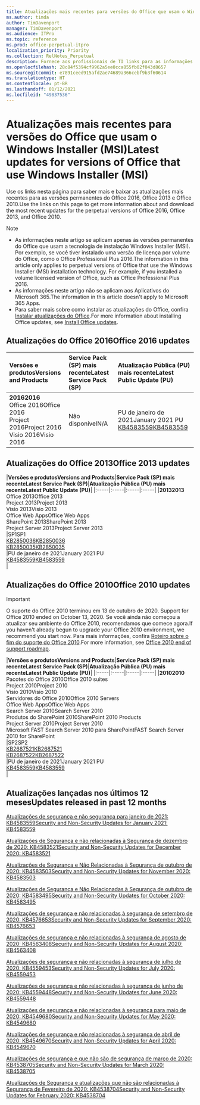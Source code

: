 ```yaml
---
title: Atualizações mais recentes para versões do Office que usam o Windows Installer (MSI)
ms.author: timda
author: TimDavenport
manager: TimDavenport
ms.audience: ITPro
ms.topic: reference
ms.prod: office-perpetual-itpro
localization_priority: Priority
ms.collection: RelNotes_Perpetual
description: Fornece aos profissionais de TI links para as informações de atualização mais recentes para as versões permanentes do Office 2016, Office 2013 e Office 2010
ms.openlocfilehash: 28c84f5394cf9962a5ee0cca855fb02f043d8657
ms.sourcegitcommit: e7891ceed915afd2ae74689a366cebf9b3f60614
ms.translationtype: HT
ms.contentlocale: pt-BR
ms.lasthandoff: 01/12/2021
ms.locfileid: "49837536"
---
```

# <a name="latest-updates-for-versions-of-office-that-use-windows-installer-msi"></a><span data-ttu-id="32540-103">Atualizações mais recentes para versões do Office que usam o Windows Installer (MSI)</span><span class="sxs-lookup"><span data-stu-id="32540-103">Latest updates for versions of Office that use Windows Installer (MSI)</span></span>

<span data-ttu-id="32540-104">Use os links nesta página para saber mais e baixar as atualizações mais recentes para as versões permanentes do Office 2016, Office 2013 e Office 2010.</span><span class="sxs-lookup"><span data-stu-id="32540-104">Use the links on this page to get more information about and download the most recent updates for the perpetual versions of Office 2016, Office 2013, and Office 2010.</span></span>
  
 
> [!NOTE]
> - <span data-ttu-id="32540-p101">As informações neste artigo se aplicam apenas às versões permanentes do Office que usam a tecnologia de instalação Windows Installer (MSI). Por exemplo, se você tiver instalado uma versão de licença por volume do Office, como o Office Professional Plus 2016.</span><span class="sxs-lookup"><span data-stu-id="32540-p101">The information in this article only applies to perpetual versions of Office that use the Windows Installer (MSI) installation technology. For example, if you installed a volume licensed version of Office, such as Office Professional Plus 2016.</span></span>
> - <span data-ttu-id="32540-107">As informações neste artigo não se aplicam aos Aplicativos do Microsoft 365.</span><span class="sxs-lookup"><span data-stu-id="32540-107">The information in this article doesn't apply to Microsoft 365 Apps.</span></span>
> - <span data-ttu-id="32540-108">Para saber mais sobre como instalar as atualizações do Office, confira [Instalar atualizações do Office](https://support.office.com/article/2ab296f3-7f03-43a2-8e50-46de917611c5).</span><span class="sxs-lookup"><span data-stu-id="32540-108">For more information about installing Office updates, see [Install Office updates](https://support.office.com/article/2ab296f3-7f03-43a2-8e50-46de917611c5).</span></span> 


## <a name="office-2016-updates"></a><span data-ttu-id="32540-109">Atualizações do Office 2016</span><span class="sxs-lookup"><span data-stu-id="32540-109">Office 2016 updates</span></span>

|<span data-ttu-id="32540-110">**Versões e produtos**</span><span class="sxs-lookup"><span data-stu-id="32540-110">**Versions and Products**</span></span>|<span data-ttu-id="32540-111">**Service Pack (SP) mais recente**</span><span class="sxs-lookup"><span data-stu-id="32540-111">**Latest Service Pack (SP)**</span></span>|<span data-ttu-id="32540-112">**Atualização Pública (PU) mais recente**</span><span class="sxs-lookup"><span data-stu-id="32540-112">**Latest Public Update (PU)**</span></span>|
|:-----|:-----|:-----|
|<span data-ttu-id="32540-113">**2016**</span><span class="sxs-lookup"><span data-stu-id="32540-113">**2016**</span></span> <br/> <span data-ttu-id="32540-114">Office 2016</span><span class="sxs-lookup"><span data-stu-id="32540-114">Office 2016</span></span>  <br/> <span data-ttu-id="32540-115">Project 2016</span><span class="sxs-lookup"><span data-stu-id="32540-115">Project 2016</span></span>  <br/> <span data-ttu-id="32540-116">Visio 2016</span><span class="sxs-lookup"><span data-stu-id="32540-116">Visio 2016</span></span>  <br/> |<span data-ttu-id="32540-117">Não disponível</span><span class="sxs-lookup"><span data-stu-id="32540-117">N/A</span></span>  <br/> |<span data-ttu-id="32540-118">PU de janeiro de 2021</span><span class="sxs-lookup"><span data-stu-id="32540-118">January 2021 PU</span></span>  <br/> [<span data-ttu-id="32540-119">KB4583559</span><span class="sxs-lookup"><span data-stu-id="32540-119">KB4583559</span></span>](https://support.microsoft.com/help/4583559) <br/> |
   
## <a name="office-2013-updates"></a><span data-ttu-id="32540-120">Atualizações do Office 2013</span><span class="sxs-lookup"><span data-stu-id="32540-120">Office 2013 updates</span></span>

|<span data-ttu-id="32540-121">**Versões e produtos**</span><span class="sxs-lookup"><span data-stu-id="32540-121">**Versions and Products**</span></span>|<span data-ttu-id="32540-122">**Service Pack (SP) mais recente**</span><span class="sxs-lookup"><span data-stu-id="32540-122">**Latest Service Pack (SP)**</span></span>|<span data-ttu-id="32540-123">**Atualização Pública (PU) mais recente**</span><span class="sxs-lookup"><span data-stu-id="32540-123">**Latest Public Update (PU)**</span></span>|
|:-----|:-----|:-----|:-----|
|<span data-ttu-id="32540-124">**2013**</span><span class="sxs-lookup"><span data-stu-id="32540-124">**2013**</span></span> <br/> <span data-ttu-id="32540-125">Office 2013</span><span class="sxs-lookup"><span data-stu-id="32540-125">Office 2013</span></span>  <br/> <span data-ttu-id="32540-126">Project 2013</span><span class="sxs-lookup"><span data-stu-id="32540-126">Project 2013</span></span>  <br/> <span data-ttu-id="32540-127">Visio 2013</span><span class="sxs-lookup"><span data-stu-id="32540-127">Visio 2013</span></span>  <br/> <span data-ttu-id="32540-128">Office Web Apps</span><span class="sxs-lookup"><span data-stu-id="32540-128">Office Web Apps</span></span>  <br/> <span data-ttu-id="32540-129">SharePoint 2013</span><span class="sxs-lookup"><span data-stu-id="32540-129">SharePoint 2013</span></span>  <br/> <span data-ttu-id="32540-130">Project Server 2013</span><span class="sxs-lookup"><span data-stu-id="32540-130">Project Server 2013</span></span>  <br/> |<span data-ttu-id="32540-131">SP1</span><span class="sxs-lookup"><span data-stu-id="32540-131">SP1</span></span> <br/> [<span data-ttu-id="32540-132">KB2850036</span><span class="sxs-lookup"><span data-stu-id="32540-132">KB2850036</span></span>](https://support.microsoft.com/kb/2850036) <br/>[<span data-ttu-id="32540-133">KB2850035</span><span class="sxs-lookup"><span data-stu-id="32540-133">KB2850035</span></span>](https://support.microsoft.com/kb/2850035) <br/> |<span data-ttu-id="32540-134">PU de janeiro de 2021</span><span class="sxs-lookup"><span data-stu-id="32540-134">January 2021 PU</span></span>  <br/> [<span data-ttu-id="32540-135">KB4583559</span><span class="sxs-lookup"><span data-stu-id="32540-135">KB4583559</span></span>](https://support.microsoft.com/help/4583559) <br/> |
   
## <a name="office-2010-updates"></a><span data-ttu-id="32540-136">Atualizações do Office 2010</span><span class="sxs-lookup"><span data-stu-id="32540-136">Office 2010 updates</span></span>
> [!IMPORTANT]
> <span data-ttu-id="32540-137">O suporte do Office 2010 terminou em 13 de outubro de 2020. </span><span class="sxs-lookup"><span data-stu-id="32540-137">Support for Office 2010 ended on October 13, 2020.</span></span> <span data-ttu-id="32540-138">Se você ainda não começou a atualizar seu ambiente do Office 2010, recomendamos que comece agora.</span><span class="sxs-lookup"><span data-stu-id="32540-138">If you haven't already begun to upgrade your Office 2010 environment, we recommend you start now.</span></span> <span data-ttu-id="32540-139">Para mais informações, confira [Roteiro sobre o fim do suporte do Office 2010](https://docs.microsoft.com/DeployOffice/office-2010-end-support-roadmap).</span><span class="sxs-lookup"><span data-stu-id="32540-139">For more information, see [Office 2010 end of support roadmap](https://docs.microsoft.com/DeployOffice/office-2010-end-support-roadmap).</span></span> 

|<span data-ttu-id="32540-140">**Versões e produtos**</span><span class="sxs-lookup"><span data-stu-id="32540-140">**Versions and Products**</span></span>|<span data-ttu-id="32540-141">**Service Pack (SP) mais recente**</span><span class="sxs-lookup"><span data-stu-id="32540-141">**Latest Service Pack (SP)**</span></span>|<span data-ttu-id="32540-142">**Atualização Pública (PU) mais recente**</span><span class="sxs-lookup"><span data-stu-id="32540-142">**Latest Public Update (PU)**</span></span>|
|:-----|:-----|:-----|:-----|
|<span data-ttu-id="32540-143">**2010**</span><span class="sxs-lookup"><span data-stu-id="32540-143">**2010**</span></span> <br/> <span data-ttu-id="32540-144">Pacotes do Office 2010</span><span class="sxs-lookup"><span data-stu-id="32540-144">Office 2010 suites</span></span>  <br/> <span data-ttu-id="32540-145">Project 2010</span><span class="sxs-lookup"><span data-stu-id="32540-145">Project 2010</span></span>  <br/> <span data-ttu-id="32540-146">Visio 2010</span><span class="sxs-lookup"><span data-stu-id="32540-146">Visio 2010</span></span>  <br/> <span data-ttu-id="32540-147">Servidores do Office 2010</span><span class="sxs-lookup"><span data-stu-id="32540-147">Office 2010 Servers</span></span>  <br/> <span data-ttu-id="32540-148">Office Web Apps</span><span class="sxs-lookup"><span data-stu-id="32540-148">Office Web Apps</span></span>  <br/> <span data-ttu-id="32540-149">Search Server 2010</span><span class="sxs-lookup"><span data-stu-id="32540-149">Search Server 2010</span></span>  <br/> <span data-ttu-id="32540-150">Produtos do SharePoint 2010</span><span class="sxs-lookup"><span data-stu-id="32540-150">SharePoint 2010 Products</span></span>  <br/> <span data-ttu-id="32540-151">Project Server 2010</span><span class="sxs-lookup"><span data-stu-id="32540-151">Project Server 2010</span></span>  <br/> <span data-ttu-id="32540-152">Microsoft FAST Search Server 2010 para SharePoint</span><span class="sxs-lookup"><span data-stu-id="32540-152">FAST Search Server 2010 for SharePoint</span></span>  <br/> |<span data-ttu-id="32540-153">SP2</span><span class="sxs-lookup"><span data-stu-id="32540-153">SP2</span></span> <br/>[<span data-ttu-id="32540-154">KB2687521</span><span class="sxs-lookup"><span data-stu-id="32540-154">KB2687521</span></span>](https://support.microsoft.com/kb/2687521) <br/> [<span data-ttu-id="32540-155">KB2687522</span><span class="sxs-lookup"><span data-stu-id="32540-155">KB2687522</span></span>](https://support.microsoft.com/kb/2687522) <br/> |<span data-ttu-id="32540-156">PU de janeiro de 2021</span><span class="sxs-lookup"><span data-stu-id="32540-156">January 2021 PU</span></span>  <br/> [<span data-ttu-id="32540-157">KB4583559</span><span class="sxs-lookup"><span data-stu-id="32540-157">KB4583559</span></span>](https://support.microsoft.com/help/4583559) <br/> |
   

   
## <a name="updates-released-in-past-12-months"></a><span data-ttu-id="32540-158">Atualizações lançadas nos últimos 12 meses</span><span class="sxs-lookup"><span data-stu-id="32540-158">Updates released in past 12 months</span></span>

[<span data-ttu-id="32540-159">Atualizações de segurança e não segurança para janeiro de 2021: KB4583559</span><span class="sxs-lookup"><span data-stu-id="32540-159">Security and Non-Security Updates for January 2021: KB4583559</span></span>](https://support.microsoft.com/help/4583559)

[<span data-ttu-id="32540-160">Atualizações de Segurança e não relacionadas à Segurança de dezembro de 2020: KB4583521</span><span class="sxs-lookup"><span data-stu-id="32540-160">Security and Non-Security Updates for December 2020: KB4583521</span></span>](https://support.microsoft.com/help/4583521)

[<span data-ttu-id="32540-161">Atualizações de Segurança e Não Relacionadas à Segurança de outubro de 2020: KB4583503</span><span class="sxs-lookup"><span data-stu-id="32540-161">Security and Non-Security Updates for November 2020: KB4583503</span></span>](https://support.microsoft.com/help/4583503)

[<span data-ttu-id="32540-162">Atualizações de Segurança e Não Relacionadas à Segurança de outubro de 2020: KB4583495</span><span class="sxs-lookup"><span data-stu-id="32540-162">Security and Non-Security Updates for October 2020: KB4583495</span></span>](https://support.microsoft.com/help/4583495)

[<span data-ttu-id="32540-163">Atualizações de segurança e não relacionadas à segurança de setembro de 2020: KB4576653</span><span class="sxs-lookup"><span data-stu-id="32540-163">Security and Non-Security Updates for September 2020: KB4576653</span></span>](https://support.microsoft.com/help/4576653)

[<span data-ttu-id="32540-164">Atualizações de segurança e não relacionadas à segurança de agosto de 2020: KB4563408</span><span class="sxs-lookup"><span data-stu-id="32540-164">Security and Non-Security Updates for August 2020: KB4563408</span></span>](https://support.microsoft.com/help/4563408)

[<span data-ttu-id="32540-165">Atualizações de segurança e não relacionadas à segurança de julho de 2020: KB4559453</span><span class="sxs-lookup"><span data-stu-id="32540-165">Security and Non-Security Updates for July 2020: KB4559453</span></span>](https://support.microsoft.com/help/4559453)

[<span data-ttu-id="32540-166">Atualizações de segurança e não relacionadas à segurança de junho de 2020: KB4559448</span><span class="sxs-lookup"><span data-stu-id="32540-166">Security and Non-Security Updates for June 2020: KB4559448</span></span>](https://support.microsoft.com/help/4559448)

[<span data-ttu-id="32540-167">Atualizações de segurança e não relacionadas à segurança para maio de 2020: KB4549680</span><span class="sxs-lookup"><span data-stu-id="32540-167">Security and Non-Security Updates for May 2020: KB4549680</span></span>](https://support.microsoft.com/help/4549680)

[<span data-ttu-id="32540-168">Atualizações de segurança e não relacionadas à segurança de abril de 2020: KB4549670</span><span class="sxs-lookup"><span data-stu-id="32540-168">Security and Non-Security Updates for April 2020: KB4549670</span></span>](https://support.microsoft.com/help/4549670)

[<span data-ttu-id="32540-169">Atualizações de segurança e que não são de segurança de março de 2020: KB4538705</span><span class="sxs-lookup"><span data-stu-id="32540-169">Security and Non-Security Updates for March 2020: KB4538705</span></span>](https://support.microsoft.com/help/4538705)

[<span data-ttu-id="32540-170">Atualizações de Segurança e atualizações que não são relacionadas à Segurança de Fevereiro de 2020: KB4538704</span><span class="sxs-lookup"><span data-stu-id="32540-170">Security and Non-Security Updates for February 2020: KB4538704</span></span>](https://support.microsoft.com/help/4538704)




 




</br>